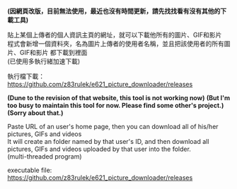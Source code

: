 **(因網頁改版，目前無法使用，最近也沒有時間更新，請先找找看有沒有其他的下載工具)**

貼上某個上傳者的個人資訊主頁的網址，就可以下載他所有的圖片、GIF和影片  
程式會新增一個資料夾，名為圖片上傳者的使用者名稱，並且把該使用者的所有圖片、GIF和影片 都下載到裡面  
(已使用多執行緒加速下載)  
  
執行檔下載：  
https://github.com/z83rulek/e621_picture_downloader/releases  

**(Dune to the revision of that website, this tool is not working now)**
**(But I'm too busy to maintain this tool for now. Please find some other's project.)**
**(Sorry about that.)**

Paste URL of an user's home page, then you can download all of his/her pictures, GIFs and videos  
It will create an folder named by that user's ID, and then download all pictures, GIFs and videos uploaded by that user into the folder.  
(multi-threaded program)  
  
executable file:  
https://github.com/z83rulek/e621_picture_downloader/releases  
  
